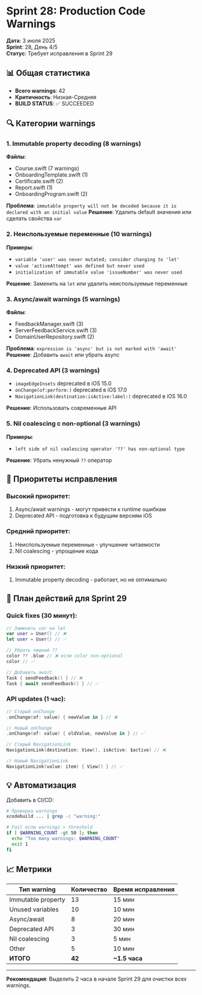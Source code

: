 # Sprint 28: Production Code Warnings

**Дата**: 3 июля 2025  
**Sprint**: 28, День 4/5  
**Статус**: Требует исправления в Sprint 29

## 📊 Общая статистика

- **Всего warnings**: 42
- **Критичность**: Низкая-Средняя
- **BUILD STATUS**: ✅ SUCCEEDED

## 🔍 Категории warnings

### 1. Immutable property decoding (8 warnings)
**Файлы**:
- Course.swift (7 warnings)
- OnboardingTemplate.swift (1)
- Certificate.swift (2)
- Report.swift (1)
- OnboardingProgram.swift (2)

**Проблема**: `immutable property will not be decoded because it is declared with an initial value`
**Решение**: Удалить default значения или сделать свойства `var`

### 2. Неиспользуемые переменные (10 warnings)
**Примеры**:
- `variable 'user' was never mutated; consider changing to 'let'`
- `value 'activeAttempt' was defined but never used`
- `initialization of immutable value 'issueNumber' was never used`

**Решение**: Заменить на `let` или удалить неиспользуемые переменные

### 3. Async/await warnings (5 warnings)
**Файлы**:
- FeedbackManager.swift (3)
- ServerFeedbackService.swift (3)
- DomainUserRepository.swift (2)

**Проблема**: `expression is 'async' but is not marked with 'await'`
**Решение**: Добавить `await` или убрать async

### 4. Deprecated API (3 warnings)
- `imageEdgeInsets` deprecated в iOS 15.0
- `onChange(of:perform:)` deprecated в iOS 17.0
- `NavigationLink(destination:isActive:label:)` deprecated в iOS 16.0

**Решение**: Использовать современные API

### 5. Nil coalescing с non-optional (3 warnings)
**Примеры**:
- `left side of nil coalescing operator '??' has non-optional type`

**Решение**: Убрать ненужный `??` оператор

## 🎯 Приоритеты исправления

### Высокий приоритет:
1. Async/await warnings - могут привести к runtime ошибкам
2. Deprecated API - подготовка к будущим версиям iOS

### Средний приоритет:
1. Неиспользуемые переменные - улучшение читаемости
2. Nil coalescing - упрощение кода

### Низкий приоритет:
1. Immutable property decoding - работает, но не оптимально

## 📝 План действий для Sprint 29

### Quick fixes (30 минут):
```swift
// Заменить var на let
var user = User() // ❌
let user = User() // ✅

// Убрать лишний ??
color ?? .blue // ❌ если color non-optional
color // ✅

// Добавить await
Task { sendFeedback() } // ❌
Task { await sendFeedback() } // ✅
```

### API updates (1 час):
```swift
// Старый onChange
.onChange(of: value) { newValue in } // ❌

// Новый onChange
.onChange(of: value) { oldValue, newValue in } // ✅

// Старый NavigationLink
NavigationLink(destination: View(), isActive: $active) // ❌

// Новый NavigationLink
NavigationLink(value: item) { View() } // ✅
```

## 💡 Автоматизация

Добавить в CI/CD:
```bash
# Проверка warnings
xcodebuild ... | grep -c "warning:" 

# Fail если warnings > threshold
if [ $WARNING_COUNT -gt 50 ]; then
  echo "Too many warnings: $WARNING_COUNT"
  exit 1
fi
```

## 📈 Метрики

| Тип warning | Количество | Время исправления |
|-------------|------------|-------------------|
| Immutable property | 13 | 15 мин |
| Unused variables | 10 | 10 мин |
| Async/await | 8 | 20 мин |
| Deprecated API | 3 | 30 мин |
| Nil coalescing | 3 | 5 мин |
| Other | 5 | 10 мин |
| **ИТОГО** | **42** | **~1.5 часа** |

---

**Рекомендация**: Выделить 2 часа в начале Sprint 29 для очистки всех warnings. 